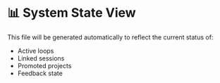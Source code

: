 # 📊 System State View

This file will be generated automatically to reflect the current status of:
- Active loops
- Linked sessions
- Promoted projects
- Feedback state
